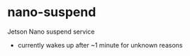 # nano-suspend
Jetson Nano suspend service
- currently wakes up after ~1 minute for unknown reasons
